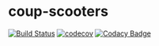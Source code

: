 # coup-scooters

[![Build Status](https://travis-ci.org/mrcosta/coup-scooters.svg?branch=master)](https://travis-ci.org/mrcosta/coup-scooters)
[![codecov](https://codecov.io/gh/mrcosta/coup-scooters/branch/master/graph/badge.svg)](https://codecov.io/gh/mrcosta/coup-scooters)
[![Codacy Badge](https://api.codacy.com/project/badge/Grade/24e4d7122751476382e7d13a557cfea4)](https://www.codacy.com/app/mrcosta/coup-scooters?utm_source=github.com&amp;utm_medium=referral&amp;utm_content=mrcosta/coup-scooters&amp;utm_campaign=Badge_Grade)


